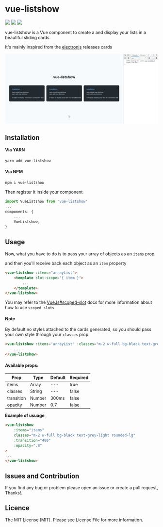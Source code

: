 # vue-listshow

![](https://img.shields.io/npm/v/vue-listshow.svg?label=version&colorB=blue&style=flat)
![](https://img.shields.io/npm/dt/vue-listshow.svg?style=flat)
![](https://img.shields.io/npm/l/vue-listshow.svg?style=flat)


vue-listshow is a Vue component to create a and display your lists in a beautiful sliding cards.

It's mainly inspired from  the [electronjs](https://electronjs.org/) releases cards


![alt text](/preview/vue-listshow.gif)

## Installation

#### Via YARN
```bash
yarn add vue-listshow
```

#### Via NPM
```bash
npm i vue-listshow
```

Then register it inside your component

```js
import VueListshow from 'vue-listshow'
...
components: {
    ...
    VueListshow,
}

```

## Usage
Now, what you have to do is to pass your array of objects as an `items` prop

and then you'll receive back each  object as an `item` property
```html
<vue-listshow :items="arrayList">
    <template slot-scope="{ item }">
        ...
    </template>
</vue-listshow>
```

You may refer to the [VueJs#scoped-slot](https://vuejs.org/guide/components-slots.html#Scoped-Slots-with-the-slot-scope-Attribute) docs for more information about how to use `scoped slots`

#### Note
By default no styles attached to the cards generated, so you should pass your own style through your `classes` prop
```html
<vue-listshow :items="arrayList" :classes="m-2 w-full bg-black text-grey-light rounded-lg">
    ...
</vue-listshow>
```

#### Available props:

| Prop           | Type     | Default | Required |
| -------------- | -------- | ------- | -------- |
| items          | Array    |   ---   |  true    |
| classes        | String   |   ---   |  false   |
| transition     | Number   |  300ms  |  false   |
| opacity        | Number   |  0.7    |  false   |

**Example of usuage**

```html
<vue-listshow
    :items="items"
    classes="m-2 w-full bg-black text-grey-light rounded-lg"
    :transition="400"
    :opacity=".8"
>
...
</vue-listshow>
```
## Issues and Contribution
If you find any bug or problem please open an issue or create a pull request, Thanks!.

## Licence
The MIT License (MIT). Please see License File for more information.
